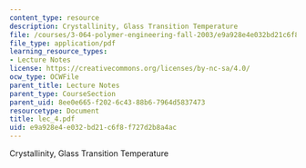 ```yaml
---
content_type: resource
description: Crystallinity, Glass Transition Temperature
file: /courses/3-064-polymer-engineering-fall-2003/e9a928e4e032bd21c6f8f727d2b8a4ac_lec_4.pdf
file_type: application/pdf
learning_resource_types:
- Lecture Notes
license: https://creativecommons.org/licenses/by-nc-sa/4.0/
ocw_type: OCWFile
parent_title: Lecture Notes
parent_type: CourseSection
parent_uid: 8ee0e665-f202-6c43-88b6-7964d5837473
resourcetype: Document
title: lec_4.pdf
uid: e9a928e4-e032-bd21-c6f8-f727d2b8a4ac
---
```

Crystallinity, Glass Transition Temperature